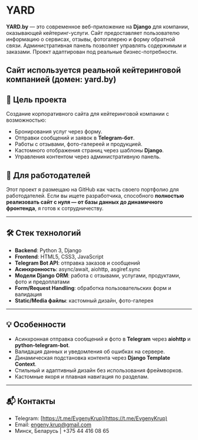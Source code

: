 # YARD

**YARD.by** — это современное веб-приложение на **Django** для компании, оказывающей кейтеринг-услуги. 
Сайт предоставляет пользователю информацию о сервисах, отзывы, фотогалерею и форму обратной связи. 
Административная панель позволяет управлять содержимым и заказами. 
Проект адаптирован под реальные бизнес-потребности.

Сайт используется реальной кейтеринговой компанией (домен: yard.by)
---

## 🚀 Цель проекта

Создание корпоративного сайта для кейтеринговой компании с возможностью:

- Бронирования услуг через форму.
- Отправки сообщений и заявок в **Telegram-бот**.
- Работы с отзывами, фото-галереей и продукцией.
- Кастомного отображения страниц через шаблоны **Django**.
- Управления контентом через административную панель.

## 💼 Для работодателей

Этот проект я размещаю на GitHub как часть своего портфолио для работодателей. Если вы ищете разработчика, способного **полностью реализовать сайт с нуля — от базы данных до динамичного фронтенда**, я готов к сотрудничеству.

---

## 🛠️ Стек технологий

- **Backend**: Python 3, Django
- **Frontend**: HTML5, CSS3, JavaScript
- **Telegram Bot API**: отправка заказов и сообщений
- **Асинхронность**: async/await, aiohttp, asgiref.sync
- **Модели Django ORM**: работа с отзывами, услугами, продуктами, фото и предоплатами
- **Form/Request Handling**: обработка пользовательских форм и валидация
- **Static/Media файлы**: кастомный дизайн, фото-галерея

---

## 💡 Особенности

- Асинхронная отправка сообщений и фото в **Telegram** через **aiohttp** и **python-telegram-bot**.
- Валидация данных и уведомления об ошибках на сервере.
- Динамическая подстановка контента через **Django Template Context**.
- Стильный и адаптивный дизайн без использования фреймворков.
- Кастомные якоря и плавная навигация по разделам.

---

## 📬 Контакты

- Telegram: [https://t.me/EvgenyKrup](https://t.me/EvgenyKrup)
- Email: engeny.krup@gmail.com
- Минск, Беларусь | +375 44 416 08 65
